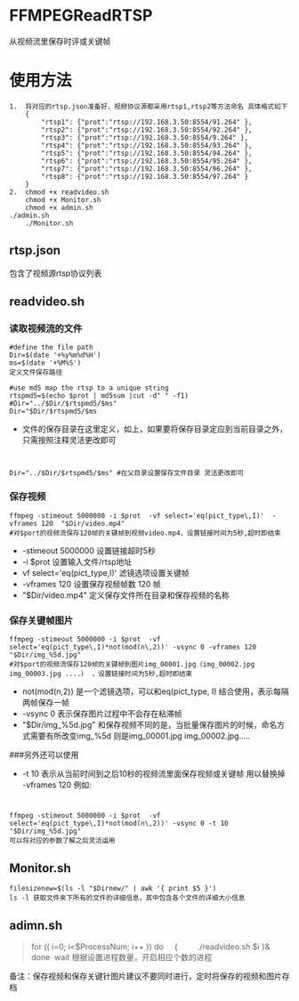 # FFMPEGReadRTSP
从视频流里保存时评或关键帧

# 使用方法 
    1.  将对应的rtsp.json准备好，视频协议源都采用rtsp1,rtsp2等方法命名 具体格式如下
        {
            "rtsp1": {"prot":"rtsp://192.168.3.50:8554/91.264" },
            "rtsp2": {"prot":"rtsp://192.168.3.50:8554/92.264" },
            "rtsp3": {"prot":"rtsp://192.168.3.50:8554/9.264" },
            "rtsp4": {"prot":"rtsp://192.168.3.50:8554/93.264" },
            "rtsp5": {"prot":"rtsp://192.168.3.50:8554/94.264" },
            "rtsp6": {"prot":"rtsp://192.168.3.50:8554/95.264" },
            "rtsp7": {"prot":"rtsp://192.168.3.50:8554/96.264" },
            "rtsp8": {"prot":"rtsp://192.168.3.50:8554/97.264" }
        }
    2.  chmod +x readvideo.sh  
        chmod +x Monitor.sh  
        chmod +x admin.sh
	./admin.sh
        ./Monitor.sh  

## rtsp.json
包含了视频源rtsp协议列表

## readvideo.sh
### 读取视频流的文件  
    #define the file path 
    Dir=$(date '+%y%m%d%H') 
    ms=$(date '+%M%S') 
    定义文件保存路径 
	
    #use md5 map the rtsp to a unique string
    rtspmd5=$(echo $prot | md5sum |cut -d" " -f1)
    #Dir="../$Dir/$rtspmd5/$ms"
    Dir="$Dir/$rtspmd5/$ms
- 文件的保存目录在这里定义，如上，如果要将保存目录定应到当前目录之外，只需按照注释灵活更改即可
#

	Dir="../$Dir/$rtspmd5/$ms" #在父目录设置保存文件目录 灵活更改即可
	
### 保存视频  
	ffmpeg -stimeout 5000000 -i $prot  -vf select='eq(pict_type\,I)'  -vframes 120  "$Dir/video.mp4"
	#对$port的视频流保存120帧的关键帧到视频video.mp4，设置链接时间为5秒,超时即结束
- -stimeout 5000000  设置链接超时5秒 
- -i $prot  设置输入文件/rtsp地址
- vf select='eq(pict_type\,I)' 滤镜选项设置关键帧
- -vframes 120 设置保存视频帧数 120 帧
- "$Dir/video.mp4" 定义保存文件所在目录和保存视频的名称
	
### 保存关键帧图片
	ffmpeg -stimeout 5000000 -i $prot  -vf select='eq(pict_type\,I)*not(mod(n\,2))' -vsync 0 -vframes 120 "$Dir/img_%5d.jpg"
	#对$port的视频流保存120帧的关键帧到图片img_00001.jpg（img_00002.jpg  img_00003.jpg ....） ，设置链接时间为5秒,超时即结束
- not(mod(n\,2)) 是一个滤镜选项，可以和eq(pict_type\, I) 结合使用，表示每隔两帧保存一帧
- -vsync 0 表示保存图片过程中不会存在粘滞帧
- "$Dir/img_%5d.jpg" 和保存视频不同的是，当批量保存图片的时候，命名方式需要有所改变img_%5d 则是img_00001.jpg  img_00002.jpg.....
	
###另外还可以使用

- -t 10 表示从当前时间到之后10秒的视频流里面保存视频或关键帧 用以替换掉 -vframes 120
	例如:
#
	ffmpeg -stimeout 5000000 -i $prot  -vf select='eq(pict_type\,I)*not(mod(n\,2))' -vsync 0 -t 10 "$Dir/img_%5d.jpg"
	可以将对应的参数了解之后灵活运用


## Monitor.sh
    filesizenew=$(ls -l "$Dirnew/" | awk '{ print $5 }')
    ls -l 获取文件夹下所有的文件的详细信息，其中包含各个文件的详细大小信息

## adimn.sh
>   for (( i=0; i<$ProcessNum; i++ ))
    do
    {
        ./readvideo.sh $i
    }&
    done 
    wait
    根据设置进程数量，开启相应个数的进程

备注：保存视频和保存关键针图片建议不要同时进行，定时将保存的视频和图片存档


